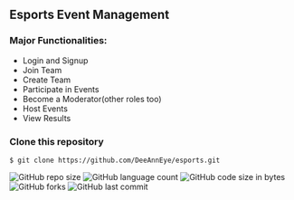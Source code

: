 ## Esports Event Management

### **Major Functionalities:**

- Login and Signup
- Join Team
- Create Team
- Participate in Events
- Become a Moderator(other roles too)
- Host Events
- View Results

### **Clone this repository**

``` $ git clone https://github.com/DeeAnnEye/esports.git ```

![GitHub repo size](https://img.shields.io/github/repo-size/DeeAnnEye/esports) ![GitHub language count](https://img.shields.io/github/languages/count/DeeAnnEye/esports) ![GitHub code size in bytes](https://img.shields.io/github/languages/code-size/DeeAnnEye/esports) ![GitHub forks](https://img.shields.io/github/forks/DeeAnnEye/esports?style=social) ![GitHub last commit](https://img.shields.io/github/last-commit/DeeAnnEye/esports)
